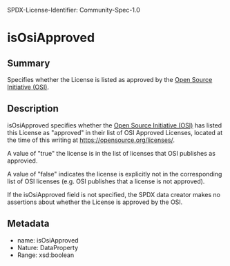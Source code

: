 SPDX-License-Identifier: Community-Spec-1.0

# isOsiApproved

## Summary

Specifies whether the License is listed as approved by the
[Open Source Initiative (OSI)](https://opensource.org).

## Description

isOsiApproved specifies whether the [Open Source Initiative (OSI)](https://opensource.org)
has listed this License as "approved" in their list of OSI Approved Licenses,
located at the time of this writing at https://opensource.org/licenses/.

A value of "true" the license is in the list of licenses that OSI publishes as approvied.

A value of "false" indicates the license is explicitly not in the corresponding list of OSI licenses (e.g. OSI publishes that a license is not approved).

If the isOsiApproved field is not specified, the SPDX data creator makes no
assertions about whether the License is approved by the OSI.

## Metadata

- name: isOsiApproved
- Nature: DataProperty
- Range: xsd:boolean
